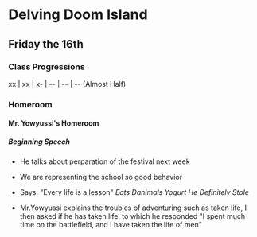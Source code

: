 # Delving Doom Island

## Friday the 16th

### Class Progressions

xx | xx | x- | -- | -- | -- (Almost Half)

### Homeroom

#### Mr. Yowyussi's Homeroom

##### Beginning Speech

- He talks about perparation of the festival next week

- We are representing the school so good behavior

- Says: "Every life is a lesson" _Eats Danimals Yogurt He Definitely Stole_

- Mr.Yowyussi explains the troubles of adventuring such as taken life, I then asked if he has taken life, to which he responded "I spent much time on the battlefield, and I have taken the life of men"
